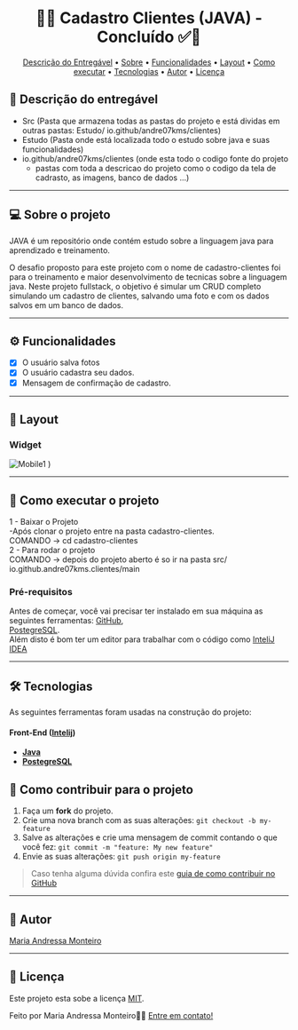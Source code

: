 
<!-- MODELO PROJETO EM ANDAMENTO -->
<h1 align="center"> 
	  🚀✅ Cadastro Clientes (JAVA) - Concluído ✅🚀
</h1>


<!-- ---------------------------------------------------------------------- -->


<!-- ---------------------------------------------------------------------- -->

<!-- MODELO MENU DE NAVEGAÇÃO -->
<p align="center">
 <a href="#-Descrição-do-entregável">Descrição do Entregável</a> •
 <a href="#-sobre-o-projeto">Sobre</a> •
 <a href="#-funcionalidades">Funcionalidades</a> •
 <a href="#-layout">Layout</a> • 
 <a href="#-como-executar-o-projeto">Como executar</a> • 
 <a href="#-tecnologias">Tecnologias</a> • 
 <a href="#-autor">Autor</a> • 
 <a href="#user-content--licença">Licença</a>
</p>

<!-- ---------------------------------------------------------------------- -->

<!-- MODELO DE DESCRIÇÃO -->
## 📄 Descrição do entregável

<!-- EXEMPLO DE DESCRIÇÃO DE UM PROJETO: -->
- Src (Pasta que armazena todas as pastas do projeto e está dividas em outras pastas: Estudo/ io.github/andre07kms/clientes)
- Estudo (Pasta onde está localizada todo o estudo sobre java e suas funcionalidades)
- io.github/andre07kms/clientes (onde esta todo o codigo fonte do projeto
  - pastas com toda a descricao do projeto como o codigo da tela de cadrasto, as imagens, banco de dados ...)
  
  

---

<!-- ---------------------------------------------------------------------- -->

<!-- MODELO DESCRIÇÃO SOBRE O PROJETO: -->
## 💻 Sobre o projeto

<!-- EXPLICA O MOTIVO DO PROJETO -->
JAVA é um repositório onde contém estudo sobre a linguagem java para aprendizado e treinamento.

O desafio proposto para este projeto com o nome de cadastro-clientes foi para o treinamento e maior desenvolvimento de tecnicas sobre a linguagem java. Neste projeto fullstack, o objetivo é simular um CRUD completo simulando um cadastro de clientes, salvando uma foto e com os dados salvos em um banco de dados.

<!-- LINHA DE DIVISÃO: -->
---

<!-- ---------------------------------------------------------------------- -->

<!-- MODELO FUNCIONALIDADES: -->
## ⚙️ Funcionalidades

<!-- EXEMPLO DE FUNCIONALIDADES: -->
- [x] O usuário salva fotos
- [x] O usuário cadastra seu dados.
- [x] Mensagem de confirmação de cadastro.

---

<!-- ---------------------------------------------------------------------- -->

<!-- EXEMPLO DE LAYOUT: -->
## 🎨 Layout

### Widget

<!-- AQUI VOCÊ PASSA O CAMINHO DA IMAGEM -->
![Mobile1](https://github.com/user-attachments/assets/ec1a871d-4d6e-47bc-9f64-2ea0c5076e2b)
)<br>


---

<!-- ---------------------------------------------------------------------- -->

<!-- MODELO DE COMO EXECUTAR O PROJETO -->
## 🚀 Como executar o projeto

1 - Baixar o Projeto <br>
 -Após clonar o projeto entre na pasta cadastro-clientes. <br>
 COMANDO -> cd cadastro-clientes  <br>
2 - Para rodar o projeto  <br>
 COMANDO -> depois do projeto aberto é so ir na pasta src/
 io.github.andre07kms.clientes/main

<!-- ---------------------------------------------------------------------- -->

<!-- MODELO DE PRÉ REQUISITOS -->
### Pré-requisitos

Antes de começar, você vai precisar ter instalado em sua máquina as seguintes ferramentas:
[GitHub](https://github.com/), <br>
[PostegreSQL](https://www.postgresql.org/download/). <br>
Além disto é bom ter um editor para trabalhar com o código como [InteliJ IDEA](https://www.jetbrains.com/idea/download/?section=windows)

---

<!-- ---------------------------------------------------------------------- -->

<!-- MODELO DE TECNOLOGIAS -->
## 🛠 Tecnologias

As seguintes ferramentas foram usadas na construção do projeto:

#### **Front-End**  ([Intelij](https://laravel.com/docs/11.x)) 

-   **[Java](https://www.java.com/pt-BR/)**
-   **[PostegreSQL](https://www.postgresql.org/download/)**
  

<!-- ---------------------------------------------------------------------- -->

<!-- MODELO DE COMO CONTRIBUIR PARA O PROJETO -->
## 💪 Como contribuir para o projeto

1. Faça um **fork** do projeto.
2. Crie uma nova branch com as suas alterações: `git checkout -b my-feature`
3. Salve as alterações e crie uma mensagem de commit contando o que você fez: `git commit -m "feature: My new feature"`
4. Envie as suas alterações: `git push origin my-feature`
> Caso tenha alguma dúvida confira este [guia de como contribuir no GitHub](./CONTRIBUTING.md)

---

<!-- ---------------------------------------------------------------------- -->

<!-- MODELO DE AUTOR-->
## 🦸 Autor

<a href="https://www.linkedin.com/in/maria-andressa-monteiro11/">
Maria Andressa Monteiro</a>
 <br />
 
---

<!-- ---------------------------------------------------------------------- -->

<!-- MODELO DE LICENÇA -->
## 📝 Licença

Este projeto esta sobe a licença [MIT](./LICENSE).

Feito por Maria Andressa Monteiro👋🏽 [Entre em contato!](https://www.linkedin.com/in/maria-andressa-monteiro11/)

